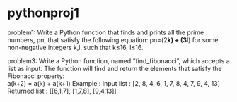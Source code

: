 # pythonproj1

problem1:
Write a Python function that finds and prints all the prime numbers, pn, that
satisfy the following equation:
pn=(2**k) + (3**l)
for some non-negative integers k,l, such that k≤16, l≤16.

problem3:
Write a Python function, named “find_fibonacci”, which accepts a list as input. The function will find and return the elements that satisfy the Fibonacci property:  
a(k+2) = a(k) + a(k+1)
Example : Input list : [2, 8, 4, 6, 1, 7, 8, 4, 7, 9, 4, 13] Returned list : [[6,1,7], [1,7,8], [9,4,13]]
